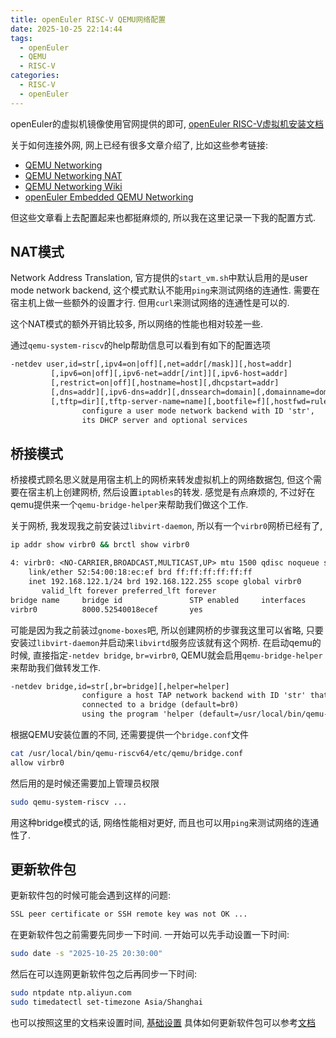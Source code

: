 ```yaml
---
title: openEuler RISC-V QEMU网络配置
date: 2025-10-25 22:14:44
tags:
  - openEuler
  - QEMU
  - RISC-V
categories:
  - RISC-V
  - openEuler
---
```


openEuler的虚拟机镜像使用官网提供的即可, [openEuler RISC-V虚拟机安装文档](https://docs.openeuler.org/zh/docs/25.09/server/installation_upgrade/installation/risc_v_qemu.html)

关于如何连接外网, 网上已经有很多文章介绍了, 比如这些参考链接:

- [QEMU Networking](https://wiki.qemu.org/Documentation/Networking)
- [QEMU Networking NAT](https://wiki.qemu.org/Documentation/Networking/NAT)
- [QEMU Networking Wiki](https://en.wikibooks.org/wiki/QEMU/Networking)
- [openEuler Embedded QEMU Networking](https://embedded.pages.openeuler.org/master/developer_guide/debug/qemu/qemu_start.html#qemu-enable-net)

但这些文章看上去配置起来也都挺麻烦的, 所以我在这里记录一下我的配置方式.

## NAT模式

Network Address Translation, 官方提供的`start_vm.sh`中默认启用的是user mode network backend,
这个模式默认不能用`ping`来测试网络的连通性. 需要在宿主机上做一些额外的设置才行.
但用`curl`来测试网络的连通性是可以的.

这个NAT模式的额外开销比较多, 所以网络的性能也相对较差一些.

通过`qemu-system-riscv`的help帮助信息可以看到有如下的配置选项

```txt
-netdev user,id=str[,ipv4=on|off][,net=addr[/mask]][,host=addr]
         [,ipv6=on|off][,ipv6-net=addr[/int]][,ipv6-host=addr]
         [,restrict=on|off][,hostname=host][,dhcpstart=addr]
         [,dns=addr][,ipv6-dns=addr][,dnssearch=domain][,domainname=domain]
         [,tftp=dir][,tftp-server-name=name][,bootfile=f][,hostfwd=rule][,guestfwd=rule][,smb=dir[,smbserver=addr]]
                configure a user mode network backend with ID 'str',
                its DHCP server and optional services
```

## 桥接模式

桥接模式顾名思义就是用宿主机上的网桥来转发虚拟机上的网络数据包,
但这个需要在宿主机上创建网桥, 然后设置`iptables`的转发. 感觉是有点麻烦的,
不过好在qemu提供来一个`qemu-bridge-helper`来帮助我们做这个工作.

关于网桥, 我发现我之前安装过`libvirt-daemon`, 所以有一个`virbr0`网桥已经有了,

```bash
ip addr show virbr0 && brctl show virbr0
```

```txt
4: virbr0: <NO-CARRIER,BROADCAST,MULTICAST,UP> mtu 1500 qdisc noqueue state DOWN group default qlen 1000
    link/ether 52:54:00:18:ec:ef brd ff:ff:ff:ff:ff:ff
    inet 192.168.122.1/24 brd 192.168.122.255 scope global virbr0
       valid_lft forever preferred_lft forever
bridge name     bridge id               STP enabled     interfaces
virbr0          8000.52540018ecef       yes
```

可能是因为我之前装过`gnome-boxes`吧, 所以创建网桥的步骤我这里可以省略,
只要安装过`libvirt-daemon`并启动来`libvirtd`服务应该就有这个网桥.
在启动qemu的时候, 直接指定`-netdev bridge`, `br=virbr0`,
QEMU就会启用`qemu-bridge-helper`来帮助我们做转发工作.

```txt
-netdev bridge,id=str[,br=bridge][,helper=helper]
                configure a host TAP network backend with ID 'str' that is
                connected to a bridge (default=br0)
                using the program 'helper (default=/usr/local/bin/qemu-riscv64/libexec/qemu-bridge-helper)
```

根据QEMU安装位置的不同, 还需要提供一个`bridge.conf`文件

```bash
cat /usr/local/bin/qemu-riscv64/etc/qemu/bridge.conf
allow virbr0
```

然后用的是时候还需要加上管理员权限

```bash
sudo qemu-system-riscv ...
```

用这种bridge模式的话, 网络性能相对更好, 而且也可以用`ping`来测试网络的连通性了.

## 更新软件包

更新软件包的时候可能会遇到这样的问题:

```txt
SSL peer certificate or SSH remote key was not OK ...
```

在更新软件包之前需要先同步一下时间. 一开始可以先手动设置一下时间:

```bash
sudo date -s "2025-10-25 20:30:00"
```

然后在可以连网更新软件包之后再同步一下时间:

```bash
sudo ntpdate ntp.aliyun.com
sudo timedatectl set-timezone Asia/Shanghai
```

也可以按照这里的文档来设置时间, [基础设置](https://docs.openeuler.org/zh/docs/21.03/docs/Administration/%E5%9F%BA%E7%A1%80%E9%85%8D%E7%BD%AE.html)
具体如何更新软件包可以参考[文档](https://docs.openeuler.org/zh/docs/21.03/docs/Administration/%E4%BD%BF%E7%94%A8DNF%E7%AE%A1%E7%90%86%E8%BD%AF%E4%BB%B6%E5%8C%85.html)
